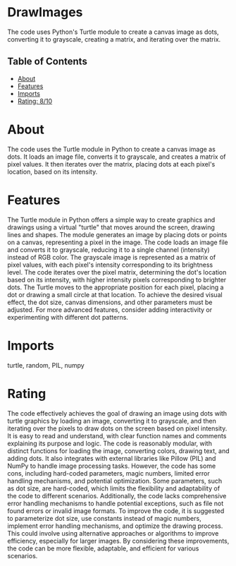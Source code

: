 # DrawImages

The code uses Python's Turtle module to create a canvas image as dots, converting it to grayscale, creating a matrix, and iterating over the matrix.

## Table of Contents

- [About](#about)
- [Features](#features)
- [Imports](#Imports)
- [Rating: 8/10](#Rating)

# About

The code uses the Turtle module in Python to create a canvas image as dots. It loads an image file, converts it to grayscale, and creates a matrix of pixel values. It then iterates over the matrix, placing dots at each pixel's location, based on its intensity.

# Features

The Turtle module in Python offers a simple way to create graphics and drawings using a virtual "turtle" that moves around the screen, drawing lines and shapes. The module generates an image by placing dots or points on a canvas, representing a pixel in the image. The code loads an image file and converts it to grayscale, reducing it to a single channel (intensity) instead of RGB color. The grayscale image is represented as a matrix of pixel values, with each pixel's intensity corresponding to its brightness level. The code iterates over the pixel matrix, determining the dot's location based on its intensity, with higher intensity pixels corresponding to brighter dots. The Turtle moves to the appropriate position for each pixel, placing a dot or drawing a small circle at that location. To achieve the desired visual effect, the dot size, canvas dimensions, and other parameters must be adjusted. For more advanced features, consider adding interactivity or experimenting with different dot patterns.

# Imports

turtle, random, PIL, numpy

# Rating

The code effectively achieves the goal of drawing an image using dots with turtle graphics by loading an image, converting it to grayscale, and then iterating over the pixels to draw dots on the screen based on pixel intensity. It is easy to read and understand, with clear function names and comments explaining its purpose and logic. The code is reasonably modular, with distinct functions for loading the image, converting colors, drawing text, and adding dots. It also integrates with external libraries like Pillow (PIL) and NumPy to handle image processing tasks.
However, the code has some cons, including hard-coded parameters, magic numbers, limited error handling mechanisms, and potential optimization. Some parameters, such as dot size, are hard-coded, which limits the flexibility and adaptability of the code to different scenarios. Additionally, the code lacks comprehensive error handling mechanisms to handle potential exceptions, such as file not found errors or invalid image formats.
To improve the code, it is suggested to parameterize dot size, use constants instead of magic numbers, implement error handling mechanisms, and optimize the drawing process. This could involve using alternative approaches or algorithms to improve efficiency, especially for larger images. By considering these improvements, the code can be more flexible, adaptable, and efficient for various scenarios.
